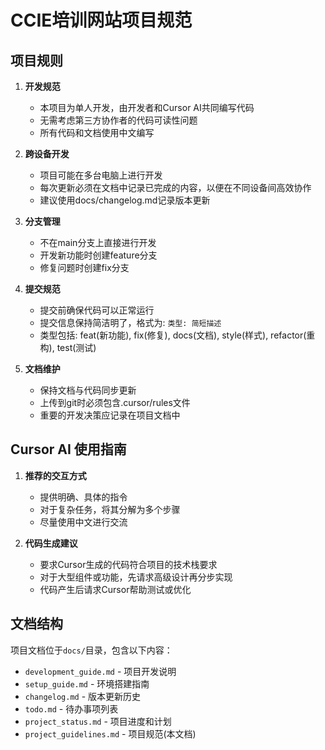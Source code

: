 # CCIE培训网站项目规范

## 项目规则

1. **开发规范**
   - 本项目为单人开发，由开发者和Cursor AI共同编写代码
   - 无需考虑第三方协作者的代码可读性问题
   - 所有代码和文档使用中文编写

2. **跨设备开发**
   - 项目可能在多台电脑上进行开发
   - 每次更新必须在文档中记录已完成的内容，以便在不同设备间高效协作
   - 建议使用docs/changelog.md记录版本更新

3. **分支管理**
   - 不在main分支上直接进行开发
   - 开发新功能时创建feature分支
   - 修复问题时创建fix分支

4. **提交规范**
   - 提交前确保代码可以正常运行
   - 提交信息保持简洁明了，格式为: `类型: 简短描述`
   - 类型包括: feat(新功能), fix(修复), docs(文档), style(样式), refactor(重构), test(测试)

5. **文档维护**
   - 保持文档与代码同步更新
   - 上传到git时必须包含.cursor/rules文件
   - 重要的开发决策应记录在项目文档中

## Cursor AI 使用指南

1. **推荐的交互方式**
   - 提供明确、具体的指令
   - 对于复杂任务，将其分解为多个步骤
   - 尽量使用中文进行交流

2. **代码生成建议**
   - 要求Cursor生成的代码符合项目的技术栈要求
   - 对于大型组件或功能，先请求高级设计再分步实现
   - 代码产生后请求Cursor帮助测试或优化

## 文档结构

项目文档位于`docs/`目录，包含以下内容：

- `development_guide.md` - 项目开发说明
- `setup_guide.md` - 环境搭建指南
- `changelog.md` - 版本更新历史
- `todo.md` - 待办事项列表
- `project_status.md` - 项目进度和计划
- `project_guidelines.md` - 项目规范(本文档) 